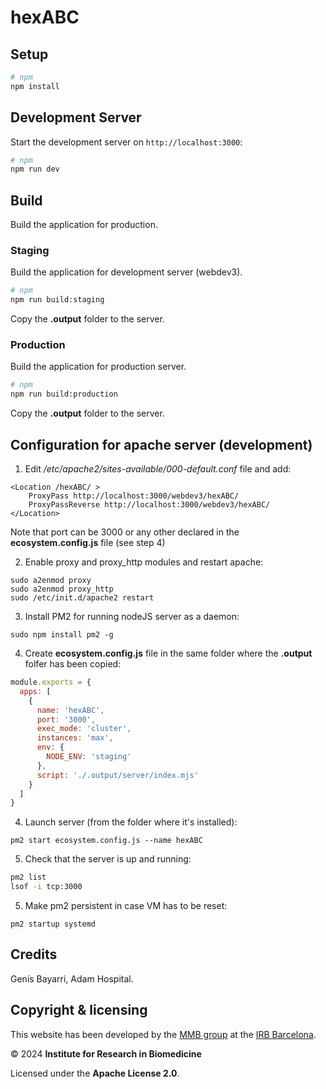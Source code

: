 # hexABC

## Setup

```bash
# npm
npm install
```

## Development Server

Start the development server on `http://localhost:3000`:

```bash
# npm
npm run dev
```

## Build

Build the application for production.

### Staging

Build the application for development server (webdev3).

```bash
# npm
npm run build:staging
```

Copy the **.output** folder to the server.

### Production

Build the application for production server.

```bash
# npm
npm run build:production
```

Copy the **.output** folder to the server.

## Configuration for apache server (development)

1. Edit */etc/apache2/sites-available/000-default.conf* file and add:

```apacheconf
<Location /hexABC/ >
    ProxyPass http://localhost:3000/webdev3/hexABC/
    ProxyPassReverse http://localhost:3000/webdev3/hexABC/
</Location>
```

Note that port can be 3000 or any other declared in the **ecosystem.config.js** file (see step 4)

2. Enable proxy and proxy_http modules and restart apache:

```shell
sudo a2enmod proxy
sudo a2enmod proxy_http
sudo /etc/init.d/apache2 restart
```

3. Install PM2 for running nodeJS server as a daemon:

`sudo npm install pm2 -g`

4. Create **ecosystem.config.js** file in the same folder where the **.output** folfer has been copied:

```javascript
module.exports = {
  apps: [
    {
      name: 'hexABC',
      port: '3000',
      exec_mode: 'cluster',
      instances: 'max',
      env: {
	    NODE_ENV: 'staging'
      },
      script: './.output/server/index.mjs'
    }
  ]
}
```

4. Launch server (from the folder where it's installed):

`pm2 start ecosystem.config.js --name hexABC`

5. Check that the server is up and running:

```bash
pm2 list
lsof -i tcp:3000
```

5. Make pm2 persistent in case VM has to be reset:
    
`pm2 startup systemd`

## Credits

Genís Bayarri, Adam Hospital.

## Copyright & licensing

This website has been developed by the [MMB group](https://mmb.irbbarcelona.org) at the [IRB Barcelona](https://irbbarcelona.org).

© 2024 **Institute for Research in Biomedicine**

Licensed under the **Apache License 2.0**.
